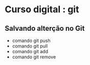 # Curso digital : git

## Salvando alterção no Git

* comando git push
* comando git pull
* comando git add
* comando git remove
